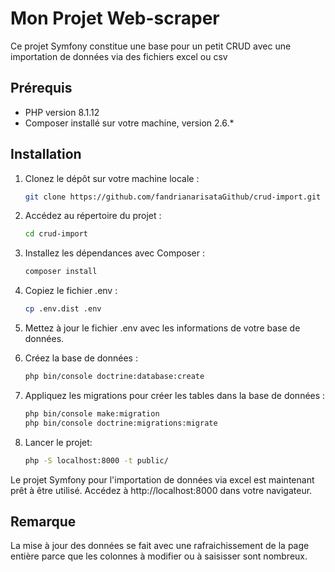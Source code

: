 # Mon Projet Web-scraper

Ce projet Symfony constitue une base pour un petit CRUD avec une importation de données via des fichiers excel ou csv

## Prérequis
- PHP version 8.1.12
- Composer installé sur votre machine, version 2.6.*

## Installation

1.  Clonez le dépôt sur votre machine locale :
    ```bash
    git clone https://github.com/fandrianarisataGithub/crud-import.git

2.  Accédez au répertoire du projet :
    ```bash
    cd crud-import

3.  Installez les dépendances avec Composer :
    ```bash
    composer install

4.  Copiez le fichier .env :
    ```bash
    cp .env.dist .env

5.  Mettez à jour le fichier .env avec les informations de votre base de données.

6.  Créez la base de données :
    ```bash
    php bin/console doctrine:database:create

7.  Appliquez les migrations pour créer les tables dans la base de données :

    ```bash
    php bin/console make:migration
    php bin/console doctrine:migrations:migrate

8.  Lancer le projet: 
    ```bash
    php -S localhost:8000 -t public/

Le projet Symfony pour l'importation de données via excel est maintenant prêt à être utilisé. Accédez à http://localhost:8000 dans votre navigateur.

## Remarque

La mise à jour des données se fait avec une rafraichissement de la page entière parce que les colonnes à modifier ou à saisisser sont nombreux.

